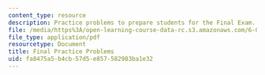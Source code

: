 ```yaml
---
content_type: resource
description: Practice problems to prepare students for the Final Exam.
file: /media/https%3A/open-learning-course-data-rc.s3.amazonaws.com/6-006-introduction-to-algorithms-spring-2008/fa8475a5b4cb57d5e857582983ba1e32_final.pdf
file_type: application/pdf
resourcetype: Document
title: Final Practice Problems
uid: fa8475a5-b4cb-57d5-e857-582983ba1e32
---
```

